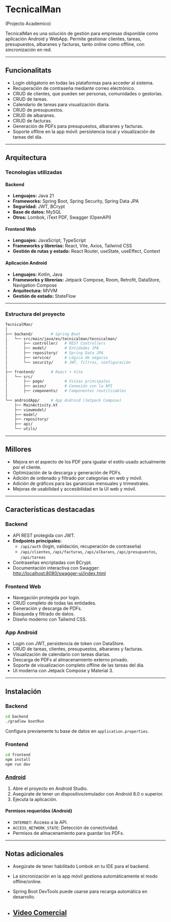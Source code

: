 # TecnicalMan

(Projecto Academico)

TecnicalMan es una solución de gestión para empresas disponible como aplicación Android y WebApp. Permite gestionar clientes, tareas, presupuestos, albaranes y facturas, tanto online como offline, con sincronización en red.

---

## Funcionalitats

- Login obligatorio en todas las plataformas para acceder al sistema.
- Recuperación de contraseña mediante correo electrónico.
- CRUD de clientes, que pueden ser personas, comunidades o gestorías.
- CRUD de tareas.
- Calendario de tareas para visualización diaria.
- CRUD de presupuestos.
- CRUD de albaranes.
- CRUD de facturas.
- Generación de PDFs para presupuestos, albaranes y facturas.
- Soporte offline en la app móvil: persistencia local y visualización de tareas del día.

---

## Arquitectura

### Tecnologías utilizadas

#### Backend

- **Lenguajes:** Java 21
- **Frameworks:** Spring Boot, Spring Security, Spring Data JPA
- **Seguridad:** JWT, BCrypt
- **Base de datos:** MySQL
- **Otros:** Lombok, iText PDF, Swagger (OpenAPI)

#### Frontend Web

- **Lenguajes:** JavaScript, TypeScript
- **Frameworks y librerías:** React, Vite, Axios, Tailwind CSS
- **Gestión de rutas y estado:** React Router, useState, useEffect, Context

#### Aplicación Android

- **Lenguajes:** Kotlin, Java
- **Frameworks y librerías:** Jetpack Compose, Room, Retrofit, DataStore, Navigation Compose
- **Arquitectura:** MVVM
- **Gestión de estado:** StateFlow

---

### Estructura del proyecto

```bash
TecnicalMan/
│
├── backend/        # Spring Boot
│   └── src/main/java/es/tecnicalman/tecnicalman/
│       ├── controller/   # REST Controllers
│       ├── model/        # Entidades JPA
│       ├── repository/   # Spring Data JPA
│       ├── service/      # Lógica de negocio
│       └── security/     # JWT, filtros, configuración
│
├── frontend/       # React + Vite
│   └── src/
│       ├── page/         # Vistas principales
│       ├── axios/        # Conexión con la API
│       ├── components/   # Componentes reutilizables
│
└── androidApp/     # App Android (Jetpack Compose)
    ├── MainActivity.kt
    ├── viewmodel/
    ├── model/
    ├── repository/
    ├── api/
    └── utils/
```

---

## Millores

- Mejora en el aspecto de los PDF para igualar el estilo usado actualmente por el cliente.
- Optimización de la descarga y generación de PDFs.
- Adición de ordenado y filtrado por categorías en web y móvil.
- Adición de gráficos para las ganancias mensuales y trimestrales.
- Mejoras de usabilidad y accesibilidad en la UI web y móvil.

---

## Características destacadas

### Backend

- API REST protegida con JWT.
- **Endpoints principales:**
    - `/api/auth` (login, validación, recuperación de contraseña)
    - `/api/clientes`, `/api/facturas`, `/api/albarans`, `/api/presupuestos`, `/api/tareas`
- Contraseñas encriptadas con BCrypt.
- Documentación interactiva con Swagger: [http://localhost:8080/swagger-ui/index.html](http://localhost:8080/swagger-ui/index.html)

### Frontend Web

- Navegación protegida por login.
- CRUD completo de todas las entidades.
- Generación y descarga de PDFs.
- Búsqueda y filtrado de datos.
- Diseño moderno con Tailwind CSS.

### App Android

- Login con JWT, persistencia de token con DataStore.
- CRUD de tareas, clientes, presupuestos, albaranes y facturas.
- Visualización de calendario con tareas diarias.
- Descarga de PDFs al almacenamiento externo privado.
- Soporte de visualizacion completo offline de las tareas del dia.
- UI moderna con Jetpack Compose y Material 3.

---

## Instalación

### Backend

```bash
cd backend
./gradlew bootRun
```
Configura previamente tu base de datos en `application.properties`.

### Frontend

```bash
cd frontend
npm install
npm run dev
```

### [Android](https://github.com/Marc555/TecnicalManMovile)

1. Abre el proyecto en Android Studio.
2. Asegúrate de tener un dispositivo/emulador con Android 8.0 o superior.
3. Ejecuta la aplicación.

#### Permisos requeridos (Android)

- `INTERNET`: Acceso a la API.
- `ACCESS_NETWORK_STATE`: Detección de conectividad.
- Permisos de almacenamiento para guardar los PDFs.

---

## Notas adicionales

- Asegúrate de tener habilitado Lombok en tu IDE para el backend.
- La sincronización en la app móvil gestiona automáticamente el modo offline/online.
- Spring Boot DevTools puede usarse para recarga automática en desarrollo.

- ## [Video Comercial](https://drive.google.com/file/d/1GienqLiMsf8Jg4bT0woJAJN5EZGOx1hh/view?usp=sharing)

